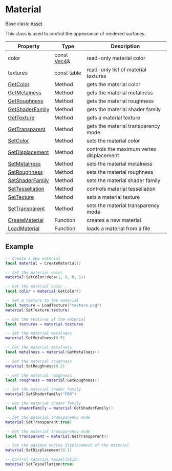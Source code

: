 # Material

Base class: [Asset](Asset.md)

This class is used to control the appearance of rendered surfaces.

| Property | Type | Description |
|---|---|---|
| color | const [Vec4](Vec4.md)& | read-only material color |
| textures | const table | read-only list of material textures |
| [GetColor](Material_GetColor.md) | Method | gets the material color |
| [GetMetalness](Material_GetMetalness.md) | Method | gets the material metalness |
| [GetRoughness](Material_GetRoughness.md) | Method | gets the material roughness |
| [GetShaderFamily](Material_GetShaderFamily.md) | Method | gets the material shader family |
| [GetTexture](Material_GetTexture.md) | Method | gets a material texture |
| [GetTransparent](Material_GetTransparent.md) | Method | gets the material transparency mode |
| [SetColor](Material_SetColor.md) | Method | sets the material color |
| [SetDisplacement](Material_SetDisplacement.md) | Method | controls the maximum vertex displacement |
| [SetMetalness](Material_SetMetalness.md) | Method | sets the material metalness |
| [SetRoughness](Material_SetRoughness.md) | Method | sets the material roughness |
| [SetShaderFamily](Material_SetShaderFamily.md) | Method | sets the material shader family |
| [SetTessellation](Material_SetTessellation.md) | Method | controls material tessellation |
| [SetTexture](Material_SetTexture.md) | Method | sets a material texture |
| [SetTransparent](Material_SetTransparent.md) | Method | sets the material transparency mode |
| [CreateMaterial](CreateMaterial.md) | Function | creates a new material |
| [LoadMaterial](LoadMaterial.md) | Function | loads a material from a file |

## Example

```lua
-- Create a new material
local material = CreateMaterial()

-- Set the material color
material:SetColor(Vec4(1, 0, 0, 1))

-- Get the material color
local color = material:GetColor()

-- Set a texture to the material
local texture = LoadTexture("texture.png")
material:SetTexture(texture)

-- Get the textures of the material
local textures = material.textures

-- Set the material metalness
material:SetMetalness(0.5)

-- Get the material metalness
local metalness = material:GetMetalness()

-- Set the material roughness
material:SetRoughness(0.2)

-- Get the material roughness
local roughness = material:GetRoughness()

-- Set the material shader family
material:SetShaderFamily("PBR")

-- Get the material shader family
local shaderFamily = material:GetShaderFamily()

-- Set the material transparency mode
material:SetTransparent(true)

-- Get the material transparency mode
local transparent = material:GetTransparent()

-- Set the maximum vertex displacement of the material
material:SetDisplacement(0.1)

-- Control material tessellation
material:SetTessellation(true)
```
